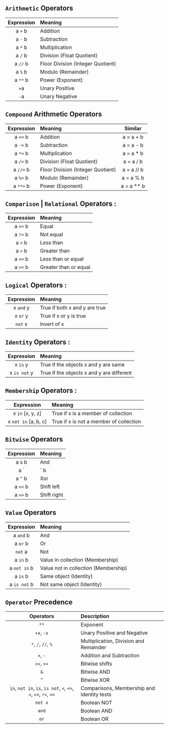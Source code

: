 ## `Arithmetic` Operators

Expression | Meaning 
:---: | :---
a `+` b | Addition
a `-` b | Subtraction
a `*` b | Multiplication
a `/` b | Division (Float Quotient)
a `//` b | Floor Division (Integer Quotient)
a `%` b | Modulo (Remainder)
a `**` b | Power (Exponent)
`+`a | Unary Positive
`-`a | Unary Negative

## `Compound` Arithmetic Operators
Expression | Meaning | Similar
:---: | :--- | :---:
a `+=` b | Addition | a = a + b
a `-=` b | Subtraction | a = a - b 
a `*=` b | Multiplication | a = a * b
a `/=` b | Division (Float Quotient) | a = a / b
a `//=` b | Floor Division (Integer Quotient) | a = a // b
a `%=` b | Modulo (Remainder) | a = a % b
a `**=` b | Power (Exponent) | a = a ** b

## `Comparison` | `Relational` Operators :

Expression | Meaning 
:---: | :---
a `==` b | Equal
a `!=` b | Not equal
a `<` b | Less than
a `>` b | Greater than
a `<=` b | Less than or equal
a `>=` b | Greater than or equal

## `Logical` Operators :

Expression | Meaning 
:---: | :---
x `and` y | True if both x and y are true
x `or` y | True if x or y is true
`not` x | Invert of x

## `Identity` Operators :

Expression | Meaning 
:---: | :---
x `is` y | True if the objects x and y are same
x `is not` y | True if the objects x and y are different

## `Membership` Operators :

Expression | Meaning 
:---: | :---
x `in` [x, y, z] | True if x is a member of collection 
x `not in` [a, b, c] | True if x is not a member of collection

## `Bitwise` Operators

Expression | Meaning 
:---: | :---
a `&` b | And
a `|` b | Or
a `^` b | Xor
a `<<` b | Shift left
a `>>` b | Shift right

## `Value` Operators

Expression | Meaning 
:---: | :---
a `and` b | And
a `or` b | Or
`not` a | Not
a `in` b | Value in collection (Membership)
a `not in` b | Value not in collection (Membership)
a `is` b | Same object (Identity)
a `is not` b | Not same object (Identity)

## `Operator` Precedence

Operators | Description
:---: | :---
`**` | Exponent
`+x`, `-x` | Unary Positive and Negative
`*`, `/`, `//`, `%` | Multiplication, Division and Remainder
`+`, `-` | Addition and Subtraction
`<<`, `>>` | Bitwise shifts
`&` | Bitwise AND 
`^` | Bitwise XOR
`in`, `not in`, `is`, `is not`, `<`, `<=`, `>`, `>=`, `!=`, `==` | Comparisons, Membership and Identity tests
`not x` | Boolean NOT
`and` | Boolean AND
`or` | Boolean OR





